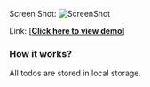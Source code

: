 Screen Shot:
![ScreenShot](https://raw.github.com/wangx6/2048-game/master/public/img/screenshot.jpg)

Link:
[<strong><a href="https://rawgit.com/wangx6/angular_todo/master/index.html">Click here to view demo</a></strong>]

<h3>How it works?</h3> 
<p class="manual">
	All todos are stored in local storage.
</p>

